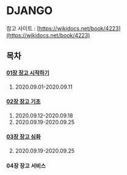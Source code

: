 # DJANGO

참고 사이트 : [https://wikidocs.net/book/4223](https://wikidocs.net/book/4223)

## 목차

#### [01장 장고 시작하기](chp_01/README.md)
1. 2020.09.01-2020.09.11


#### [02장 장고 기초](chp_02/README.md)
1. 2020.09.12-2020.09.18
2. 2020.09.19-2020.09.25


#### [03장 장고 심화](chp_03/README.md)
2. 2020.09.19-2020.09.25


#### 04장 장고 서비스